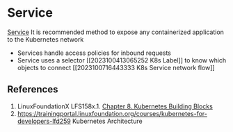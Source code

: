 # Service
[Service](https://kubernetes.io/docs/concepts/services-networking/service/)
It is recommended method to expose any containerized application to the Kubernetes network

- Services handle access policies for inbound requests
- Service uses a selector [[2023100413065252 K8s Label]] to know which objects to connect
[[2023100716443333 K8s Service network flow]]
## References
1. LinuxFoundationX LFS158x.1. [Chapter 8. Kubernetes Building Blocks](https://learning.edx.org/course/course-v1:LinuxFoundationX+LFS158x+1T2022/block-v1:LinuxFoundationX+LFS158x+1T2022+type@sequential+block@69b5c7ca5b02497f81e38308df44fee1)
2. https://trainingportal.linuxfoundation.org/courses/kubernetes-for-developers-lfd259 Kubernetes Architecture